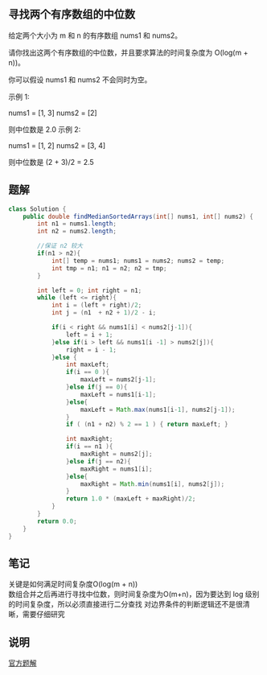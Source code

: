 ## 寻找两个有序数组的中位数

给定两个大小为 m 和 n 的有序数组 nums1 和 nums2。

请你找出这两个有序数组的中位数，并且要求算法的时间复杂度为 O(log(m + n))。

你可以假设 nums1 和 nums2 不会同时为空。

示例 1:

nums1 = [1, 3]
nums2 = [2]

则中位数是 2.0
示例 2:

nums1 = [1, 2]
nums2 = [3, 4]

则中位数是 (2 + 3)/2 = 2.5

## 题解

```java
class Solution {
    public double findMedianSortedArrays(int[] nums1, int[] nums2) {
        int n1 = nums1.length;
        int n2 = nums2.length;

        //保证 n2 较大
        if(n1 > n2){
            int[] temp = nums1; nums1 = nums2; nums2 = temp;
            int tmp = n1; n1 = n2; n2 = tmp;
        }

        int left = 0; int right = n1;
        while (left <= right){
            int i = (left + right)/2;
            int j = (n1  + n2 + 1)/2 - i;

            if(i < right && nums1[i] < nums2[j-1]){
                left = i + 1;
            }else if(i > left && nums1[i -1] > nums2[j]){
                right = i - 1;
            }else {
                int maxLeft;
                if(i == 0 ){
                    maxLeft = nums2[j-1];
                }else if(j == 0){
                    maxLeft = nums1[i-1];
                }else{
                    maxLeft = Math.max(nums1[i-1], nums2[j-1]);
                }
                if ( (n1 + n2) % 2 == 1 ) { return maxLeft; }

                int maxRight;
                if(i == n1 ){
                    maxRight = nums2[j];
                }else if(j == n2){
                    maxRight = nums1[i];
                }else{
                    maxRight = Math.min(nums1[i], nums2[j]);
                }
                return 1.0 * (maxLeft + maxRight)/2;
            }
        }
        return 0.0;
    }
}
```

## 笔记

关键是如何满足时间复杂度O(log(m + n))   
数组合并之后再进行寻找中位数，则时间复杂度为O(m+n)，因为要达到 log 级别的时间复杂度，所以必须直接进行二分查找
对边界条件的判断逻辑还不是很清晰，需要仔细研究

## 说明

[官方题解](https://leetcode-cn.com/problems/median-of-two-sorted-arrays/solution/xun-zhao-liang-ge-you-xu-shu-zu-de-zhong-wei-shu-b/)
